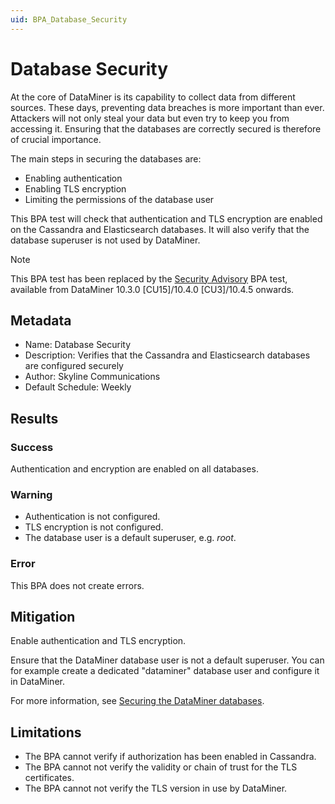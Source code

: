```yaml
---
uid: BPA_Database_Security
---
```


# Database Security

At the core of DataMiner is its capability to collect data from different sources. These days, preventing data breaches is more important than ever. Attackers will not only steal your data but even try to keep you from accessing it. Ensuring that the databases are correctly secured is therefore of crucial importance.

The main steps in securing the databases are:

- Enabling authentication
- Enabling TLS encryption
- Limiting the permissions of the database user

This BPA test will check that authentication and TLS encryption are enabled on the Cassandra and Elasticsearch databases. It will also verify that the database superuser is not used by DataMiner.

> [!NOTE]
> This BPA test has been replaced by the [Security Advisory](xref:BPA_Security_Advisory) BPA test, available from DataMiner 10.3.0 [CU15]/10.4.0 [CU3]/10.4.5 onwards.

## Metadata

- Name: Database Security
- Description: Verifies that the Cassandra and Elasticsearch databases are configured securely
- Author: Skyline Communications
- Default Schedule: Weekly

## Results

### Success

Authentication and encryption are enabled on all databases.

### Warning

- Authentication is not configured.
- TLS encryption is not configured.
- The database user is a default superuser, e.g. *root*.

### Error

This BPA does not create errors.

## Mitigation

Enable authentication and TLS encryption.

Ensure that the DataMiner database user is not a default superuser. You can for example create a dedicated "dataminer" database user and configure it in DataMiner.

For more information, see [Securing the DataMiner databases](https://aka.dataminer.services/DatabaseSecurity).

## Limitations

- The BPA cannot verify if authorization has been enabled in Cassandra.
- The BPA cannot not verify the validity or chain of trust for the TLS certificates.
- The BPA cannot not verify the TLS version in use by DataMiner.
